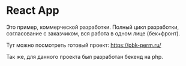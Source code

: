 # React App

Это пример, коммерческой разработки.
Полный цикл разработки, согласование с заказчиком, вся работа в одном лице (бек+фронт). 

Тут можно посмотреть готовый проект: <a href="https://pbk-perm.ru/">https://pbk-perm.ru/</a> 

Так же, для данного проекта был разработан бекенд на php.


